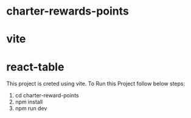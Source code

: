 # charter-rewards-points
# vite
# react-table

This project is creted using vite. To Run this Project follow below steps:

1) cd charter-reward-points
2) npm install
3) npm run dev
